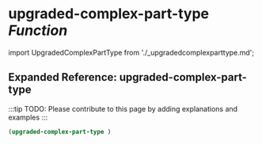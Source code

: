 # **upgraded-complex-part-type** *Function*

import UpgradedComplexPartType from './_upgradedcomplexparttype.md';

<UpgradedComplexPartType />

## Expanded Reference: upgraded-complex-part-type

:::tip
TODO: Please contribute to this page by adding explanations and examples
:::

```lisp
(upgraded-complex-part-type )
```
